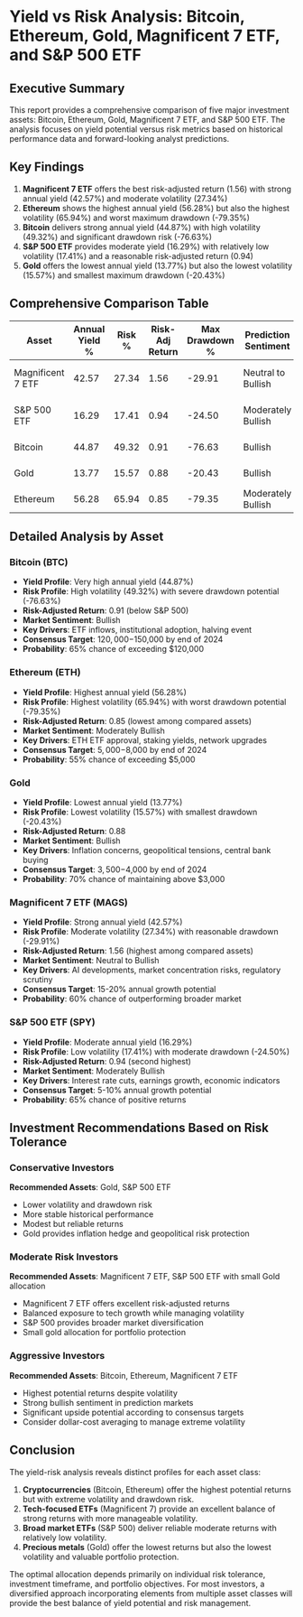 # Yield vs Risk Analysis: Bitcoin, Ethereum, Gold, Magnificent 7 ETF, and S&P 500 ETF

## Executive Summary

This report provides a comprehensive comparison of five major investment assets: Bitcoin, Ethereum, Gold, Magnificent 7 ETF, and S&P 500 ETF. The analysis focuses on yield potential versus risk metrics based on historical performance data and forward-looking analyst predictions.

## Key Findings

1. **Magnificent 7 ETF** offers the best risk-adjusted return (1.56) with strong annual yield (42.57%) and moderate volatility (27.34%)
2. **Ethereum** shows the highest annual yield (56.28%) but also the highest volatility (65.94%) and worst maximum drawdown (-79.35%)
3. **Bitcoin** delivers strong annual yield (44.87%) with high volatility (49.32%) and significant drawdown risk (-76.63%)
4. **S&P 500 ETF** provides moderate yield (16.29%) with relatively low volatility (17.41%) and a reasonable risk-adjusted return (0.94)
5. **Gold** offers the lowest annual yield (13.77%) but also the lowest volatility (15.57%) and smallest maximum drawdown (-20.43%)

## Comprehensive Comparison Table

| Asset | Annual Yield % | Risk % | Risk-Adj Return | Max Drawdown % | Prediction Sentiment | Consensus Target |
|-------|---------------|--------|----------------|---------------|---------------------|-----------------|
| Magnificent 7 ETF | 42.57 | 27.34 | 1.56 | -29.91 | Neutral to Bullish | 15-20% annual growth |
| S&P 500 ETF | 16.29 | 17.41 | 0.94 | -24.50 | Moderately Bullish | 5-10% annual growth |
| Bitcoin | 44.87 | 49.32 | 0.91 | -76.63 | Bullish | $120K-$150K by EOY |
| Gold | 13.77 | 15.57 | 0.88 | -20.43 | Bullish | $3.5K-$4K by EOY |
| Ethereum | 56.28 | 65.94 | 0.85 | -79.35 | Moderately Bullish | $5K-$8K by EOY |

## Detailed Analysis by Asset

### Bitcoin (BTC)
- **Yield Profile**: Very high annual yield (44.87%)
- **Risk Profile**: High volatility (49.32%) with severe drawdown potential (-76.63%)
- **Risk-Adjusted Return**: 0.91 (below S&P 500)
- **Market Sentiment**: Bullish
- **Key Drivers**: ETF inflows, institutional adoption, halving event
- **Consensus Target**: $120,000-$150,000 by end of 2024
- **Probability**: 65% chance of exceeding $120,000

### Ethereum (ETH)
- **Yield Profile**: Highest annual yield (56.28%)
- **Risk Profile**: Highest volatility (65.94%) with worst drawdown potential (-79.35%)
- **Risk-Adjusted Return**: 0.85 (lowest among compared assets)
- **Market Sentiment**: Moderately Bullish
- **Key Drivers**: ETH ETF approval, staking yields, network upgrades
- **Consensus Target**: $5,000-$8,000 by end of 2024
- **Probability**: 55% chance of exceeding $5,000

### Gold
- **Yield Profile**: Lowest annual yield (13.77%)
- **Risk Profile**: Lowest volatility (15.57%) with smallest drawdown (-20.43%)
- **Risk-Adjusted Return**: 0.88
- **Market Sentiment**: Bullish
- **Key Drivers**: Inflation concerns, geopolitical tensions, central bank buying
- **Consensus Target**: $3,500-$4,000 by end of 2024
- **Probability**: 70% chance of maintaining above $3,000

### Magnificent 7 ETF (MAGS)
- **Yield Profile**: Strong annual yield (42.57%)
- **Risk Profile**: Moderate volatility (27.34%) with reasonable drawdown (-29.91%)
- **Risk-Adjusted Return**: 1.56 (highest among compared assets)
- **Market Sentiment**: Neutral to Bullish
- **Key Drivers**: AI developments, market concentration risks, regulatory scrutiny
- **Consensus Target**: 15-20% annual growth potential
- **Probability**: 60% chance of outperforming broader market

### S&P 500 ETF (SPY)
- **Yield Profile**: Moderate annual yield (16.29%)
- **Risk Profile**: Low volatility (17.41%) with moderate drawdown (-24.50%)
- **Risk-Adjusted Return**: 0.94 (second highest)
- **Market Sentiment**: Moderately Bullish
- **Key Drivers**: Interest rate cuts, earnings growth, economic indicators
- **Consensus Target**: 5-10% annual growth potential
- **Probability**: 65% chance of positive returns

## Investment Recommendations Based on Risk Tolerance

### Conservative Investors
**Recommended Assets**: Gold, S&P 500 ETF
- Lower volatility and drawdown risk
- More stable historical performance
- Modest but reliable returns
- Gold provides inflation hedge and geopolitical risk protection

### Moderate Risk Investors
**Recommended Assets**: Magnificent 7 ETF, S&P 500 ETF with small Gold allocation
- Magnificent 7 ETF offers excellent risk-adjusted returns
- Balanced exposure to tech growth while managing volatility
- S&P 500 provides broader market diversification
- Small gold allocation for portfolio protection

### Aggressive Investors
**Recommended Assets**: Bitcoin, Ethereum, Magnificent 7 ETF
- Highest potential returns despite volatility
- Strong bullish sentiment in prediction markets
- Significant upside potential according to consensus targets
- Consider dollar-cost averaging to manage extreme volatility

## Conclusion

The yield-risk analysis reveals distinct profiles for each asset class:

1. **Cryptocurrencies** (Bitcoin, Ethereum) offer the highest potential returns but with extreme volatility and drawdown risk.
2. **Tech-focused ETFs** (Magnificent 7) provide an excellent balance of strong returns with more manageable volatility.
3. **Broad market ETFs** (S&P 500) deliver reliable moderate returns with relatively low volatility.
4. **Precious metals** (Gold) offer the lowest returns but also the lowest volatility and valuable portfolio protection.

The optimal allocation depends primarily on individual risk tolerance, investment timeframe, and portfolio objectives. For most investors, a diversified approach incorporating elements from multiple asset classes will provide the best balance of yield potential and risk management.